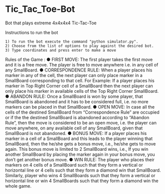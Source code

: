 # Tic_Tac_Toe-Bot
 Bot that plays extreme 4x4x4x4 Tic-Tac-Toe
 
 Instructions to run the bot

    1) To run the bot execute the command "python simulator.py".
    2) Choose from the list of options to play against the desired bot.
    3) Type coordinates and press enter to make a move

Rules of the Game : 
 ● FIRST MOVE: The first player takes the first move and it is a free move. The player is free to move anywhere i.e. in any cell of any SmallBoard. 
 ● CORRESPONDENCE RULE: When a player places his marker in any of the cell, the next player can only place marker in a SmallBoard corresponding to that cell. For Example: If a player places his marker in Top Right Corner cell of a SmallBoard then the next player can only place his marker in available cells of the Top Right Corner SmallBoard. 
 ● ABANDON RULE: Once a SmallBoard is won by some player, that SmallBoard is abandoned and it has to be considered full, i.e. no more markers can be placed in that SmallBoard. 
 ● OPEN MOVE: In case all the cells of the destined SmallBoard from “Correspondence Rule” are occupied or if the the destined SmallBoard is abandoned according to “Abandon Rule”, then the move is considered to be an open move, i.e. the player can move anywhere, on any available cell of any SmallBoard, given that SmallBoard is not abandoned. 
 ● BONUS MOVE: If a player places his marker in a cell of a SmallBoard and this leads to the player winning that SmallBoard, then the he/she gets a bonus move, i.e., he/she gets to move again. This bonus move is limited to 2 SmallBoard wins, i.e., If you win another SmallBoard by placing the marker again in your bonus move, you don’t get another bonus move. 
 ● WIN RULE: The player who places their markers on 4 cells of a SmallBoard such that they form a vertical or horizontal line or 4 cells such that they form a diamond win that SmallBoard. Similarly, player who wins 4 SmallBoards such that they form a vertical or horizontal line or win 4 SmallBoards such that they form a diamond win the whole game.
